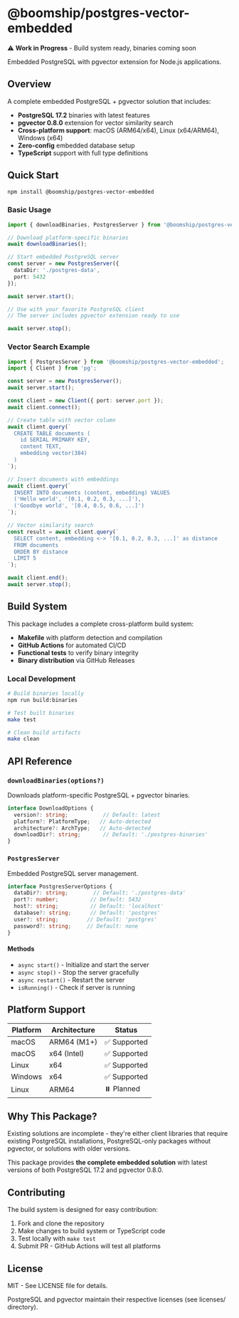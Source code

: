 # @boomship/postgres-vector-embedded

⚠️ **Work in Progress** - Build system ready, binaries coming soon

Embedded PostgreSQL with pgvector extension for Node.js applications.

## Overview

A complete embedded PostgreSQL + pgvector solution that includes:

- **PostgreSQL 17.2** binaries with latest features
- **pgvector 0.8.0** extension for vector similarity search
- **Cross-platform support**: macOS (ARM64/x64), Linux (x64/ARM64), Windows (x64)
- **Zero-config** embedded database setup
- **TypeScript** support with full type definitions

## Quick Start

```bash
npm install @boomship/postgres-vector-embedded
```

### Basic Usage

```typescript
import { downloadBinaries, PostgresServer } from '@boomship/postgres-vector-embedded';

// Download platform-specific binaries
await downloadBinaries();

// Start embedded PostgreSQL server
const server = new PostgresServer({
  dataDir: './postgres-data',
  port: 5432
});

await server.start();

// Use with your favorite PostgreSQL client
// The server includes pgvector extension ready to use

await server.stop();
```

### Vector Search Example

```typescript
import { PostgresServer } from '@boomship/postgres-vector-embedded';
import { Client } from 'pg';

const server = new PostgresServer();
await server.start();

const client = new Client({ port: server.port });
await client.connect();

// Create table with vector column
await client.query(`
  CREATE TABLE documents (
    id SERIAL PRIMARY KEY,
    content TEXT,
    embedding vector(384)
  )
`);

// Insert documents with embeddings
await client.query(`
  INSERT INTO documents (content, embedding) VALUES 
  ('Hello world', '[0.1, 0.2, 0.3, ...]'),
  ('Goodbye world', '[0.4, 0.5, 0.6, ...]')
`);

// Vector similarity search
const result = await client.query(`
  SELECT content, embedding <-> '[0.1, 0.2, 0.3, ...]' as distance 
  FROM documents 
  ORDER BY distance 
  LIMIT 5
`);

await client.end();
await server.stop();
```

## Build System

This package includes a complete cross-platform build system:

- **Makefile** with platform detection and compilation
- **GitHub Actions** for automated CI/CD
- **Functional tests** to verify binary integrity
- **Binary distribution** via GitHub Releases

### Local Development

```bash
# Build binaries locally
npm run build:binaries

# Test built binaries
make test

# Clean build artifacts
make clean
```

## API Reference

### `downloadBinaries(options?)`

Downloads platform-specific PostgreSQL + pgvector binaries.

```typescript
interface DownloadOptions {
  version?: string;           // Default: latest
  platform?: PlatformType;   // Auto-detected
  architecture?: ArchType;   // Auto-detected  
  downloadDir?: string;       // Default: './postgres-binaries'
}
```

### `PostgresServer`

Embedded PostgreSQL server management.

```typescript
interface PostgresServerOptions {
  dataDir?: string;        // Default: './postgres-data'
  port?: number;          // Default: 5432
  host?: string;          // Default: 'localhost'
  database?: string;      // Default: 'postgres'
  user?: string;         // Default: 'postgres'
  password?: string;     // Default: none
}
```

#### Methods

- `async start()` - Initialize and start the server
- `async stop()` - Stop the server gracefully
- `async restart()` - Restart the server
- `isRunning()` - Check if server is running

## Platform Support

| Platform | Architecture | Status |
|----------|-------------|---------|
| macOS    | ARM64 (M1+) | ✅ Supported |
| macOS    | x64 (Intel) | ✅ Supported |
| Linux    | x64         | ✅ Supported |
| Windows  | x64         | ✅ Supported |
| Linux    | ARM64       | ⏸️ Planned |

## Why This Package?

Existing solutions are incomplete - they're either client libraries that require existing PostgreSQL installations, PostgreSQL-only packages without pgvector, or solutions with older versions.

This package provides **the complete embedded solution** with latest versions of both PostgreSQL 17.2 and pgvector 0.8.0.

## Contributing

The build system is designed for easy contribution:

1. Fork and clone the repository
2. Make changes to build system or TypeScript code
3. Test locally with `make test`
4. Submit PR - GitHub Actions will test all platforms

## License

MIT - See LICENSE file for details.

PostgreSQL and pgvector maintain their respective licenses (see licenses/ directory).